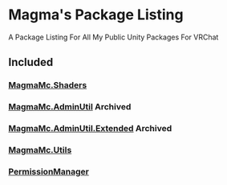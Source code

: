 # Magma's Package Listing

A Package Listing For All My Public Unity Packages For VRChat

## Included

### [MagmaMc.Shaders](https://github.com/MagmaMcNet/Shaders)

### [MagmaMc.AdminUtil](https://github.com/MagmaMcNet/AdminUtil) Archived

### [MagmaMc.AdminUtil.Extended](https://github.com/MagmaMcNet/AdminUtil.Extended) Archived

### [MagmaMc.Utils](https://github.com/MagmaMcNet/Utils)

### [PermissionManager](https://github.com/MagmaMcNet/PermissionManager)
